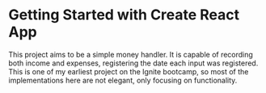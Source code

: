 # Getting Started with Create React App

This project aims to be a simple money handler. It is capable of recording both income and expenses, registering the date each input was registered. This is one of my earliest project on the Ignite bootcamp, so most of the implementations here are not elegant, only focusing on functionality.